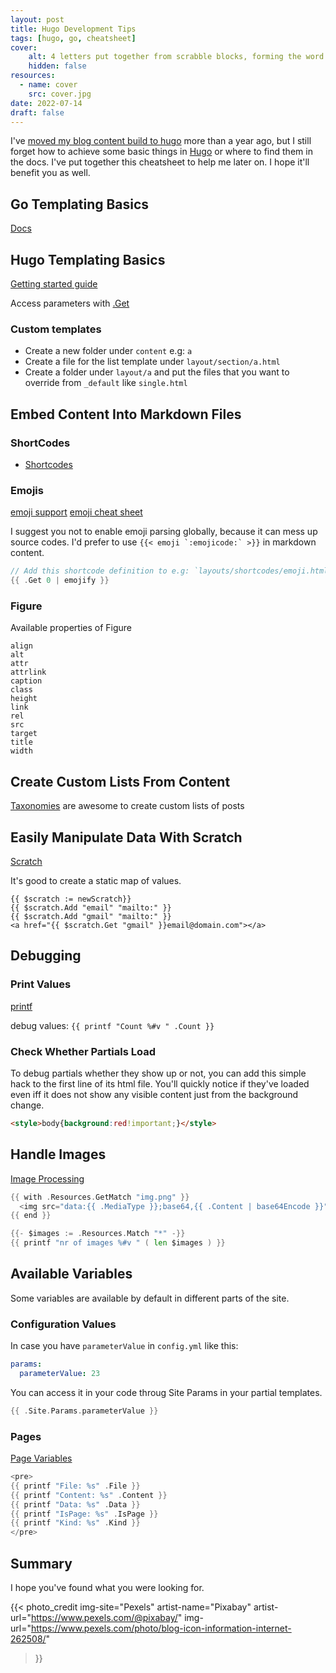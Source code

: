 ```yaml
---
layout: post
title: Hugo Development Tips
tags: [hugo, go, cheatsheet]
cover:
    alt: 4 letters put together from scrabble blocks, forming the word blog.
    hidden: false
resources:
  - name: cover
    src: cover.jpg
date: 2022-07-14
draft: false
---
```


I've [moved my blog content build to hugo](/posts/2021/03/02/new-blog-engine/) more than a year ago, but I still forget how to achieve some basic things in [Hugo](https://gohugo.io/) or where to find them in the docs. I've put together this cheatsheet to help me later on. I hope it'll benefit you as well.

<!--more-->

## Go Templating Basics

[Docs](https://pkg.go.dev/text/template)

## Hugo Templating Basics

[Getting started guide](https://gohugo.io/templates/introduction/)

Access parameters with [.Get](https://gohugo.io/templates/shortcode-templates/#access-parameters)

### Custom templates
  
- Create a new folder under `content` e.g: `a`
- Create a file for the list template under `layout/section/a.html`
- Create a folder under `layout/a` and put the files that you want to override from `_default` like `single.html`

## Embed Content Into Markdown Files

### ShortCodes

- [Shortcodes](https://gohugo.io/content-management/shortcodes/)

### Emojis

[emoji support](https://gohugo.io/functions/emojify/)
[emoji cheat sheet](https://www.webfx.com/tools/emoji-cheat-sheet/)

I suggest you not to enable emoji parsing globally, because it can mess up source codes.
I'd prefer to use ```{{< emoji `:emojicode:` >}}``` in markdown content.

```go
// Add this shortcode definition to e.g: `layouts/shortcodes/emoji.html` in order to use it
{{ .Get 0 | emojify }}
```

### Figure

Available properties of Figure

```text
align
alt
attr
attrlink
caption
class
height
link
rel
src
target
title
width
```

## Create Custom Lists From Content

[Taxonomies](https://gohugo.io/content-management/taxonomies/) are awesome to create custom lists of posts

## Easily Manipulate Data With Scratch

[Scratch](https://gohugo.io/functions/scratch/)

It's good to create a static map of values.

```hugo
{{ $scratch := newScratch}}
{{ $scratch.Add "email" "mailto:" }}
{{ $scratch.Add "gmail" "mailto:" }}
<a href="{{ $scratch.Get "gmail" }}email@domain.com"></a>
```

## Debugging

### Print Values

[printf](https://gohugo.io/functions/printf/)

debug values: `{{ printf "Count %#v " .Count }}`

### Check Whether Partials Load

To debug partials whether they show up or not, you can add this simple hack to the first line of its html file.
You'll quickly notice if they've loaded even iff it does not show any visible content just from the background change.

```html
<style>body{background:red!important;}</style>
```

## Handle Images

[Image Processing](https://gohugo.io/content-management/image-processing/)

```go
{{ with .Resources.GetMatch "img.png" }}
  <img src="data:{{ .MediaType }};base64,{{ .Content | base64Encode }}">
{{ end }}

{{- $images := .Resources.Match "*" -}}
{{ printf "nr of images %#v " ( len $images ) }}
```

## Available Variables

Some variables are available by default in different parts of the site.

### Configuration Values

In case you have `parameterValue` in `config.yml` like this:

```yml
params:
  parameterValue: 23
```

You can access it in your code throug Site Params in your partial templates.

```go
{{ .Site.Params.parameterValue }}
```

### Pages

[Page Variables](https://gohugo.io/variables/page/)

```go
<pre>
{{ printf "File: %s" .File }}
{{ printf "Content: %s" .Content }}
{{ printf "Data: %s" .Data }}
{{ printf "IsPage: %s" .IsPage }}
{{ printf "Kind: %s" .Kind }}
</pre>
```

## Summary

I hope you've found what you were looking for.

{{< photo_credit
    img-site="Pexels"
    artist-name="Pixabay"
    artist-url="https://www.pexels.com/@pixabay/"
    img-url="https://www.pexels.com/photo/blog-icon-information-internet-262508/"
>}}
